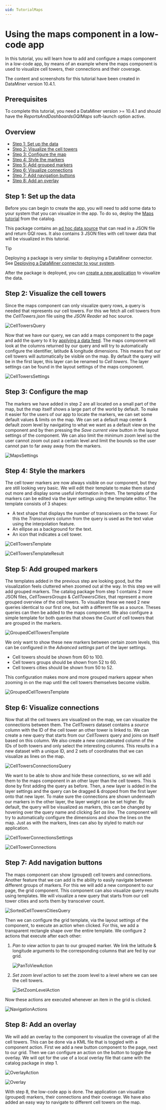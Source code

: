 ```yaml
---
uid: TutorialMaps
---
```


# Using the maps component in a low-code app

In this tutorial, you will learn how to add and configure a maps component in a low-code app, by means of an example where the maps component is used to visualize cell towers, their connections and their coverage.

The content and screenshots for this tutorial have been created in DataMiner version 10.4.1.

## Prerequisites
To complete this tutorial, you need a DataMiner version >= 10.4.1 and should have the *ReportsAndDashboardsGQIMaps* soft-launch option active.

## Overview
- [Step 1: Set up the data](#step-1-set-up-the-data)
- [Step 2: Visualize the cell towers](#step-2-visualize-the-cell-towers)
- [Step 3: Configure the map](#step-3-configure-the-map)
- [Step 4: Style the markers](#step-4-style-the-markers)
- [Step 5: Add grouped markers](#step-5-add-grouped-markers)
- [Step 6: Visualize connections](#step-6-visualize-connections)
- [Step 7: Add navigation buttons](#step-7-add-navigation-buttons)
- [Step 8: Add an overlay](#step-8-add-an-overlay)

## Step 1: Set up the data
Before you can begin to create the app, you will need to add some data to your system that you can visualize in the app. To do so, deploy the [Maps tutorial](https://catalog.dataminer.services/catalog/5506) from the catalog.

This package contains an [ad hoc data source](xref:Get_ad_hoc_data) that can read in a JSON file and return GQI rows. It also contains 3 JSON files with cell tower data that will be visualized in this tutorial.

> [!TIP]
> Deploying a package is very similar to deploying a DataMiner connector. See [Deploying a DataMiner connector to your system](xref:Deploying_A_DataMiner_Connector_to_your_system).

After the package is deployed, you can [create a new application](xref:Creating_custom_apps) to visualize the data.

## Step 2: Visualize the cell towers

Since the maps component can only visualize query rows, a query is needed that represents our cell towers. For this we fetch all cell towers from the *CellTowers.json* file using the *JSON Reader* ad hoc source.

![CellTowersQuery](~/user-guide/images/MapsCellTowersQuery.png)

Now that we have our query, we can add a maps component to the page and add the query to it by [applying a data feed](xref:Apply_Data_Feed). The maps component will look at the columns returned by our query and will try to automatically configure the identifier, latitude & longitude dimensions. This means that our cell towers will automatically be visible on the map. By default the query will be in the first layer, this layer can be renamed to *Cell towers*. The layer settings can be found in the layout settings of the maps component.

![CellTowersSettings](~/user-guide/images/MapsCellTowersSettings.png)

## Step 3: Configure the map

The markers we have added in step 2 are all located on a small part of the map, but the map itself shows a large part of the world by default. To make it easier for the users of our app to locate the markers, we can set some default values & limits on the map. We can set a default map center & default zoom level by navigating to what we want as a default view on the component and by then pressing the *Save current view* button in the layout settings of the component. We can also limit the minimum zoom level so the user cannot zoom out past a certain level and limit the bounds so the user cannot pan to far away away from the markers.

![MapsSettings](~/user-guide/images/MapsSettings.png)

## Step 4: Style the markers

The cell tower markers are now always visible on our component, but they are still looking very basic. We will edit their template to make them stand out more and display some useful information in them. The template of the markers can be edited via the layer settings using the template editor. The template consists of 3 shapes:

- A text shape that displays the number of transceivers on the tower. For this the *Transceivers* column from the query is used as the text value using the interpolation feature.
- An ellipse as a background for the text.
- An icon that indicates a cell tower.

![CellTowersTemplate](~/user-guide/images/MapsCellTowersTemplate.png)

![CellTowersTemplateResult](~/user-guide/images/MapsCellTowersTemplateResult.png)

## Step 5: Add grouped markers

The templates added in the previous step are looking good, but the visualization feels cluttered when zoomed out al the way. In this step we will add grouped markers. The catalog package from step 1 contains 2 more JSON files, *CellTowersGroups* & *CellTowersCities*, that represent a more grouped overview of the cell towers. To visualize these we need 2 new queries identical to our first one, but with a different file as a source. Theses queries can then be added to the maps component. We also configure a simple template for both queries that shows the *Count* of cell towers that are grouped in the markers.

![GroupedCellTowersTemplate](~/user-guide/images/MapsGroupedCellTowersTemplate.png)

We only want to show these new markers between certain zoom levels, this can be configured in the *Advanced settings* part of the layer settings.

- Cell towers should be shown from 60 to 100.
- Cell towers groups should be shown from 52 to 60.
- Cell towers cities should be shown from 50 to 52.

This configuration makes more and more grouped markers appear when zooming in on the map until the cell towers themselves become visible.

![GroupedCellTowersTemplate](~/user-guide/images/MapsGroupedCellTowers.gif)

## Step 6: Visualize connections

Now that all the cell towers are visualized on the map, we can visualize the connections between them. The *CellTowers* dataset contains a *source* column with the ID of the cell tower an other tower is linked to. We can create a new query that starts from our *CellTowers* query and joins on itself based on this column. We also create a new concatenated column of the IDs of both towers and only select the interesting columns. This results in a new dataset with a unique ID, and 2 sets of coordinates that we can visualize as lines on the map.

![CellTowersConnectionsQuery](~/user-guide/images/MapsCellTowersConnectionsQuery.png)

We want to be able to show and hide these connections, so we will add them to the maps component in an other layer than the cell towers. This is done by first adding the query as before. Then, a new layer is added in the layer settings and the query can be dragged & dropped from the first layer onto that new layer. To make sure the connections are shown underneath our markers in the other layer, the layer weight can be set higher. By default, the query will be visualized as markers, this can be changed by hovering over the query name and clicking *Set as line*. The component will try to automatically configure the dimensions and show the lines on the map. Just as with the markers, lines can also by styled to match our application. 

![CellTowerConnectionsSettings](~/user-guide/images/MapsCellTowerConnectionsSettings.png)

![CellTowerConnections](~/user-guide/images/MapsCellTowersConnections.png)

## Step 7: Add navigation buttons

The maps component can show (grouped) cell towers and connections. Another feature that we can add is the ability to easily navigate between different groups of markers. For this we will add a new component to our page, the grid component. This component can also visualize query results using templates. We will visualize a new query that starts from our cell tower cities and sorts them by transceiver count.

![SortedCellTowersCitiesQuery](~/user-guide/images/MapsSortedCellTowersCitiesQuery.png)

Then we can configure the grid template, via the layout settings of the component, to execute an action when clicked. For this, we add a transparent rectangle shape over the entire template. We configure 2 actions that execute after each other:

1. *Pan to view* action to pan to our grouped marker. We link the latitude & longitude arguments to the corresponding columns that are fed by our grid.

    ![PanToViewAction](~/user-guide/images/MapsPanToViewAction.png)

1. *Set zoom level* action to set the zoom level to a level where we can see the cell towers.

    ![SetZoomLevelAction](~/user-guide/images/MapsSetZoomLevelAction.png)

Now these actions are executed whenever an item in the grid is clicked.

![NavigationActions](~/user-guide/images/MapsNavigationActions.gif)

## Step 8: Add an overlay

We will add an overlay to the component to visualize the coverage of all the cell towers. This can be done via a KML file that is toggled with a component action. First we add a new button component to the page, next to our grid. Then we can configure an action on the button to toggle the overlay. We will opt for the use of a local overlay file that came with the catalog package in step 1.

![OverlayAction](~/user-guide/images/MapsOverlayAction.png)

![Overlay](~/user-guide/images/MapsOverlay.gif)

With step 8, the low-code app is done. The application can visualize (grouped) markers, their connections and their coverage. We have also added an easy way to navigate to different cell towers on the map.